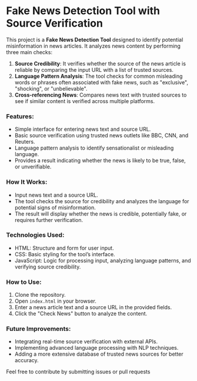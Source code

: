 # Fake News Detection Tool with Source Verification

This project is a **Fake News Detection Tool** designed to identify potential misinformation in news articles. It analyzes news content by performing three main checks:

1. **Source Credibility**: It verifies whether the source of the news article is reliable by comparing the input URL with a list of trusted sources.
2. **Language Pattern Analysis**: The tool checks for common misleading words or phrases often associated with fake news, such as "exclusive", "shocking", or "unbelievable".
3. **Cross-referencing News**: Compares news text with trusted sources to see if similar content is verified across multiple platforms.

### **Features:**
- Simple interface for entering news text and source URL.
- Basic source verification using trusted news outlets like BBC, CNN, and Reuters.
- Language pattern analysis to identify sensationalist or misleading language.
- Provides a result indicating whether the news is likely to be true, false, or unverifiable.

### **How It Works:**
- Input news text and a source URL.
- The tool checks the source for credibility and analyzes the language for potential signs of misinformation.
- The result will display whether the news is credible, potentially fake, or requires further verification.

### **Technologies Used:**
- HTML: Structure and form for user input.
- CSS: Basic styling for the tool’s interface.
- JavaScript: Logic for processing input, analyzing language patterns, and verifying source credibility.

### **How to Use:**
1. Clone the repository.
2. Open `index.html` in your browser.
3. Enter a news article text and a source URL in the provided fields.
4. Click the "Check News" button to analyze the content.

### **Future Improvements:**
- Integrating real-time source verification with external APIs.
- Implementing advanced language processing with NLP techniques.
- Adding a more extensive database of trusted news sources for better accuracy.

Feel free to contribute by submitting issues or pull requests
